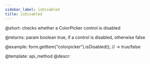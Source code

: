 ```yaml
---
sidebar_label: isDisabled
title: isDisabled
---          
```


@short: checks whether a ColorPicker control is disabled

@returns:
param   boolean     true, if a control is disabled, otherwise false


@example:
form.getItem("colorpicker").isDisabled(); 
// -> true/false


@template: api_method
@descr:


